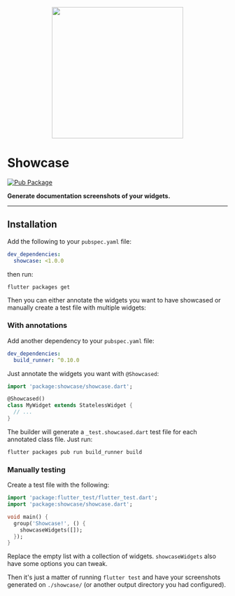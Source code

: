 <p align="center">
  <img src="https://user-images.githubusercontent.com/735858/46586739-1cddd400-ca59-11e8-9e61-42961d8a8b3b.gif" width="300">
  <h1><b>Showcase</b></h1>
</p>

<!-- Badges -->

[![Pub Package](https://img.shields.io/pub/v/showcase.svg)](https://pub.dartlang.org/packages/showcase)

**Generate documentation screenshots of your widgets.**

---

## **Installation**
Add the following to your `pubspec.yaml` file:
```yaml
dev_dependencies:
  showcase: <1.0.0
```
then run:
```shell
flutter packages get
```

Then you can either annotate the widgets you want to have showcased or manually create a test file with multiple widgets:

### **With annotations**
Add another dependency to your `pubspec.yaml` file:
```yaml
dev_dependencies:
  build_runner: ^0.10.0
```

Just annotate the widgets you want with `@Showcased`:
```dart
import 'package:showcase/showcase.dart';

@Showcased()
class MyWidget extends StatelessWidget {
  // ...
}
```

The builder will generate a `_test.showcased.dart` test file for each annotated class file. Just run:
```shell
flutter packages pub run build_runner build
```

### **Manually testing**
Create a test file with the following:
```dart
import 'package:flutter_test/flutter_test.dart';
import 'package:showcase/showcase.dart';

void main() {
  group('Showcase!', () {
    showcaseWidgets([]);
  });
}
```

Replace the empty list with a collection of widgets. `showcaseWidgets` also have some options you can tweak.

Then it's just a matter of running `flutter test` and have your screenshots generated on `./showcase/` (or another output directory you had configured).
